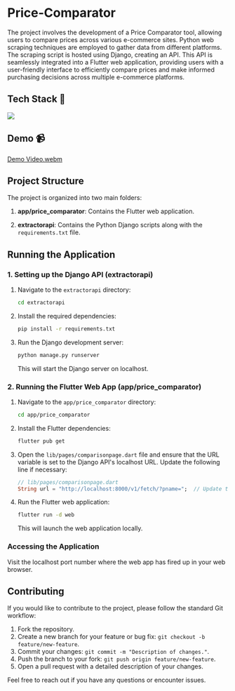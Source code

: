 # Price-Comparator
The project involves the development of a Price Comparator tool, allowing users to compare prices across various e-commerce sites. Python web scraping techniques are employed to gather data from different platforms. The scraping script is hosted using Django, creating an API. This API is seamlessly integrated into a Flutter web application, providing users with a user-friendly interface to efficiently compare prices and make informed purchasing decisions across multiple e-commerce platforms.

## Tech Stack 📎

<div>
  <img src="https://skillicons.dev/icons?i=flutter,dart,python,django"/>  
</div>

## Demo 📹

[Demo Video.webm](https://github.com/Aaditya1612/Price-Comparator/assets/83654180/5dadd07f-83bc-4830-9ab4-81609a390248)

## Project Structure

The project is organized into two main folders:

1. **app/price_comparator**: Contains the Flutter web application.

2. **extractorapi**: Contains the Python Django scripts along with the `requirements.txt` file.

## Running the Application

### 1. Setting up the Django API (extractorapi)

1. Navigate to the `extractorapi` directory:

    ```bash
    cd extractorapi
    ```

2. Install the required dependencies:

    ```bash
    pip install -r requirements.txt
    ```

3. Run the Django development server:

    ```bash
    python manage.py runserver
    ```

   This will start the Django server on localhost.

### 2. Running the Flutter Web App (app/price_comparator)

1. Navigate to the `app/price_comparator` directory:

    ```bash
    cd app/price_comparator
    ```

2. Install the Flutter dependencies:

    ```bash
    flutter pub get
    ```

3. Open the `lib/pages/comparisonpage.dart` file and ensure that the URL variable is set to the Django API's localhost URL. Update the following line if necessary:

    ```dart
    // lib/pages/comparisonpage.dart
    String url = "http://localhost:8000/v1/fetch/?pname=";  // Update the localhost port as needed
    ```

4. Run the Flutter web application:

    ```bash
    flutter run -d web
    ```

   This will launch the web application locally.

### Accessing the Application

Visit the localhost port number where the web app has fired up in your web browser.


## Contributing

If you would like to contribute to the project, please follow the standard Git workflow:

1. Fork the repository.
2. Create a new branch for your feature or bug fix: `git checkout -b feature/new-feature`.
3. Commit your changes: `git commit -m "Description of changes."`.
4. Push the branch to your fork: `git push origin feature/new-feature`.
5. Open a pull request with a detailed description of your changes.

Feel free to reach out if you have any questions or encounter issues.


